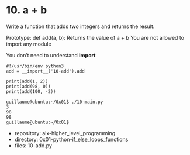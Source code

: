 # 10. a + b



Write a function that adds two integers and returns the result.

Prototype: def add(a, b):
Returns the value of a + b
You are not allowed to import any module

You don’t need to understand __import__
```guillaume@ubuntu:~/0x01$ cat 10-main.py
#!/usr/bin/env python3
add = __import__('10-add').add

print(add(1, 2))
print(add(98, 0))
print(add(100, -2))

guillaume@ubuntu:~/0x01$ ./10-main.py
3
98
98
guillaume@ubuntu:~/0x01$ 
```


 - repository: alx-higher_level_programming
 - directory: 0x01-python-if_else_loops_functions
 - files: 10-add.py
